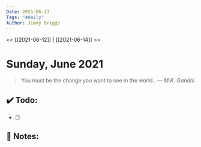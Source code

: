 ```yaml
---
Date: 2021-06-13
Tags: "#daily"
Author: Jimmy Briggs
---
```


<< [[2021-06-12]] | [[2021-06-14]] >>

# Sunday, June 2021

> You must be the change you want to see in the world..
> &mdash; <cite>M.K. Gandhi</cite>


## ✔️ Todo:

- [ ] 

## 📝 Notes: